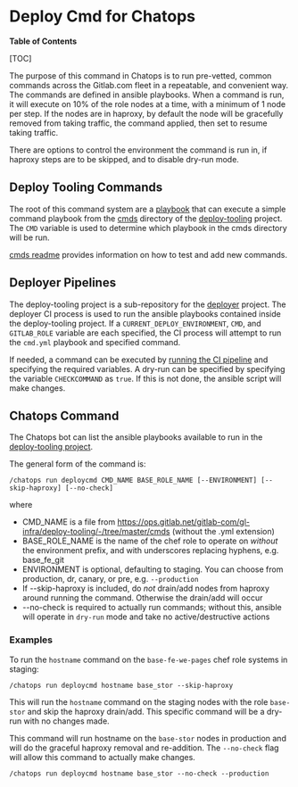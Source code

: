 # Deploy Cmd for Chatops

**Table of Contents**

[TOC]

The purpose of this command in Chatops is to run pre-vetted, common commands
across the Gitlab.com fleet in a repeatable, and convenient way. The commands
are defined in ansible playbooks. When a command is run, it will execute on
10% of the role nodes at a time, with a minimum of 1 node per step. If the
nodes are in haproxy, by default the node will be gracefully removed from
taking traffic, the command applied, then set to resume taking traffic.

There are options to control the environment the command is run in, if haproxy
steps are to be skipped, and to disable dry-run mode.

## Deploy Tooling Commands

The root of this command system are a [playbook](https://ops.gitlab.net/gitlab-com/gl-infra/deploy-tooling/blob/master/cmd.yml)
that can execute a simple command playbook from the [cmds](https://ops.gitlab.net/gitlab-com/gl-infra/deploy-tooling/tree/master/cmds)
directory of the [deploy-tooling](https://ops.gitlab.net/gitlab-com/gl-infra/deploy-tooling)
project. The `CMD` variable is used to determine which playbook in the cmds
directory will be run.

[cmds readme](https://ops.gitlab.net/gitlab-com/gl-infra/deploy-tooling/blob/master/cmds/README.md)
provides information on how to test and add new commands.

## Deployer Pipelines

The deploy-tooling project is a sub-repository for the [deployer](https://ops.gitlab.net/gitlab-com/gl-infra/deployer)
project. The deployer CI process is used to run the ansible playbooks contained
inside the deploy-tooling project. If a `CURRENT_DEPLOY_ENVIRONMENT`,
`CMD`, and `GITLAB_ROLE` variable are each specified, the CI process will
attempt to run the `cmd.yml` playbook and specified command.

If needed, a command can be executed by [running the CI pipeline](https://ops.gitlab.net/gitlab-com/gl-infra/deployer/pipelines/new)
and specifying the required variables. A dry-run can be specified by
specifying the variable `CHECKCOMMAND` as `true`. If this is not done, the
ansible script will make changes.

## Chatops Command

The Chatops bot can list the ansible playbooks available to run in the
[deploy-tooling project](https://ops.gitlab.net/gitlab-com/gl-infra/deploy-tooling).

The general form of the command is:

```
/chatops run deploycmd CMD_NAME BASE_ROLE_NAME [--ENVIRONMENT] [--skip-haproxy] [--no-check]
```

where

* CMD_NAME is a file from <https://ops.gitlab.net/gitlab-com/gl-infra/deploy-tooling/-/tree/master/cmds>
    (without the .yml extension)
* BASE_ROLE_NAME is the name of the chef role to operate on *without* the
    environment prefix, and with underscores replacing hyphens, e.g. base_fe_git
* ENVIRONMENT is optional, defaulting to staging.  You can choose from
    production, dr, canary, or pre, e.g. `--production`
* If --skip-haproxy is included, do *not* drain/add nodes from haproxy around
    running the command.  Otherwise the drain/add will occur
* --no-check is required to actually run commands; without this, ansible will
     operate in `dry-run` mode and take no active/destructive actions

### Examples

To run the `hostname` command on the `base-fe-we-pages` chef role systems in staging:

```
/chatops run deploycmd hostname base_stor --skip-haproxy
```

This will run the `hostname` command on the staging nodes with the role
`base-stor` and skip the haproxy drain/add. This specific command will be
a dry-run with no changes made.

This command will run hostname on the `base-stor` nodes in production
and will do the graceful haproxy removal and re-addition. The
`--no-check` flag will allow this command to actually make changes.

```
/chatops run deploycmd hostname base_stor --no-check --production
```
